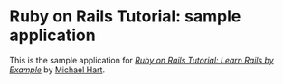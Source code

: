 # Ruby on Rails Tutorial: sample application

This is the sample application for
[*Ruby on Rails Tutorial: Learn Rails by Example*](http://railstutorial.org/)
by [Michael Hart](http://michaelhartl.com/).